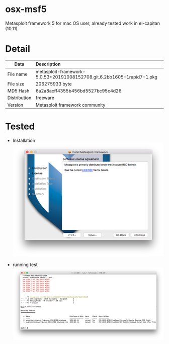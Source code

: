 # osx-msf5
Metasploit framework 5 for mac OS user, already tested work in el-capitan (10.11).

# Detail
| Data        | Description |
| ------------- |:-------------|
| File name | metasploit-framework-5.0.53+20191008152708.git.6.2bb1605-1rapid7-1.pkg |
| File size | 206275933 byte |
| MD5 Hash | 6a2a8acff4355b456bd5527bc95c4d26 |
| Distribution | freeware |
| Version | Metasploit framework community |

# Tested
- Installation
![installation](./images/osx_installation.png)

- running test
![running test](./images/osxmsf5-running.png)


